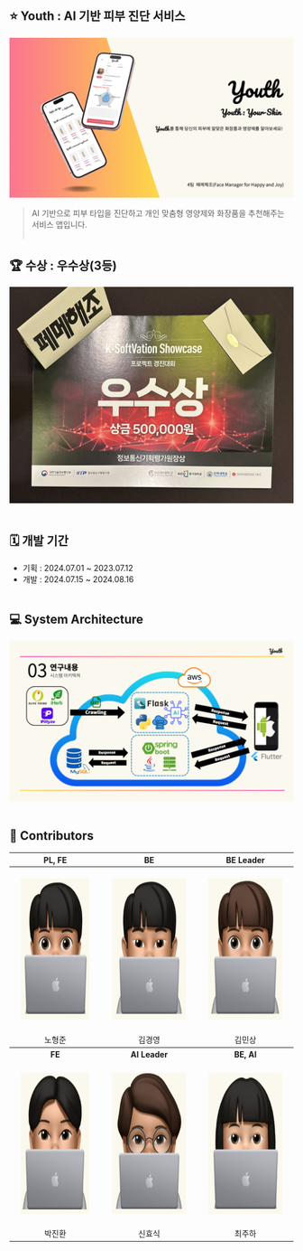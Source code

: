 ## ⭐ Youth : AI 기반 피부 진단 서비스

![메인페이지](/profile/images/main.png)
> AI 기반으로 피부 타입을 진단하고 개인 맞춤형 영양제와 화장품을 추천해주는 서비스 앱입니다.
</br></br>

## 🏆 수상 : 우수상(3등)
![수상](/profile/images/prize.png)
</br></br>

## 🗓️ 개발 기간

* 기획 : 2024.07.01 ~ 2023.07.12
* 개발 : 2024.07.15 ~ 2024.08.16
</br></br>

## 💻 System Architecture

![시스템 아키텍처](/profile/images/system-architecture.png)
</br></br>

## 👀 Contributors 

<div align='center'>
<table>
<thead>
<tr>
<th align="center">PL, FE</th>
<th align="center">BE</th>
<th align="center">BE Leader</th>
</tr>
</thead>
<tbody>
<tr>
<td align="center" style="padding: 20px;">
  <a href="https://github.com/v2n03" target="_blank" rel="noopener noreferrer nofollow">
    <img src="/profile/images/avatars/노형준.png" alt="노형준" width="200" height="250" style="max-width: 100%;">
  </a>
</td>
<td align="center" style="padding: 20px;">
  <a href="https://github.com/Gyoung-0" target="_blank" rel="noopener noreferrer nofollow">
    <img src="/profile/images/avatars/김경영.png" alt="김경영" width="200" height="250" style="max-width: 100%;">
  </a>
</td>
<td align="center" style="padding: 20px;">
  <a href="https://github.com/MinSang22Kim" target="_blank" rel="noopener noreferrer nofollow">
    <img src="/profile/images/avatars/김민상.png" alt="김민상" width="200" height="250" style="max-width: 100%;">
  </a>
</td>
</tr>
<tr>
<td align="center">노형준</td>
<td align="center">김경영</td>
<td align="center">김민상</td>
</tr>
<tr>
<th align="center">FE</th>
<th align="center">AI Leader</th>
<th align="center">BE, AI</th>

</tr>
<tr>
<td align="center" style="padding: 20px;">
  <a href="https://github.com/znan2" target="_blank" rel="noopener noreferrer nofollow">
    <img src="/profile/images/avatars/박진환.png" alt="박진환" width="200" height="250" style="max-width: 100%;">
  </a>
</td>
<td align="center" style="padding: 20px;">
  <a href="https://github.com/Shinoyh" target="_blank" rel="noopener noreferrer nofollow">
    <img src="/profile/images/avatars/신효식.png" alt="신효식" width="200" height="250" style="max-width: 100%;">
  </a>
</td>
<td align="center" style="padding: 20px;">
  <a href="https://github.com/zzuharchive" target="_blank" rel="noopener noreferrer nofollow">
    <img src="/profile/images/avatars/최주하.png" alt="최주하" width="200" height="250" style="max-width: 100%;">
  </a>
</td>
</tr>
<tr>
<td align="center">박진환</td>
<td align="center">신효식</td>
<td align="center">최주하</td>
</tr>
</tbody>
</table>
